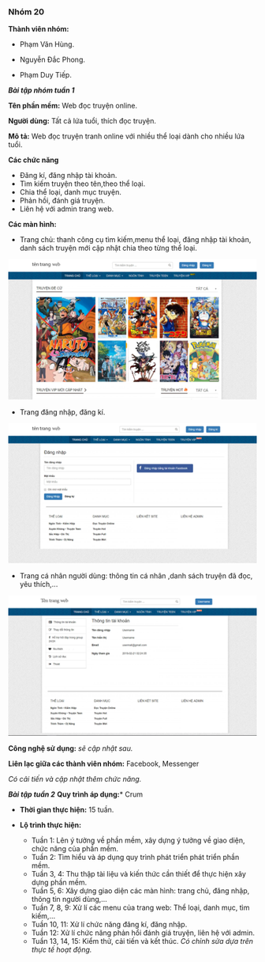 
### Nhóm 20

**Thành viên nhóm:**

  - Phạm Văn Hùng.
  
  - Nguyễn Đắc Phong.
  
  - Phạm Duy Tiếp.


***Bài tập nhóm tuần 1***

**Tên phần mềm:** Web đọc truyện online.

**Người dùng:** Tất cả lứa tuổi, thích đọc truyện.

**Mô tả:** Web đọc truyện tranh online với nhiều thể loại dành cho nhiều lứa tuổi.

**Các chức năng**

  - Đăng kí, đăng nhập tài khoản.
  - Tìm kiếm truyện theo tên,theo thể loại.
  - Chia thể loại, danh mục truyện.
  - Phản hồi, đánh giá truyện.
  - Liên hệ với admin trang web. 

**Các màn hình:** 

  - Trang chủ: thanh công cụ tìm kiếm,menu thể loại, đăng nhập tài khoản, danh sách truyện mới cập nhật chia theo từng thể loại.
  
  ![alt](https://raw.githubusercontent.com/tiep2999/dictionaryTest/master/home.jpg)
  
  - Trang đăng nhập, đăng kí.
  
  ![alt](https://github.com/tiep2999/dictionaryTest/blob/master/as/login-up.jpg?raw=true)
  
  - Trang cá nhân người dùng: thông tin cá nhân ,danh sách truyện đã đọc, yêu thích,...
  
  ![alt](https://github.com/tiep2999/dictionaryTest/blob/master/user.jpg?raw=true)
  
 **Công nghệ sử dụng:** *sẽ cập nhật sau.*
 
 **Liên lạc giữa các thành viên nhóm:** Facebook, Messenger
 
  *Có cải tiến và cập nhật thêm chức năng.*
  
  ***Bài tập tuần 2***
  **Quy trình áp dụng:*** Crum
  
  - **Thời gian thực hiện:** 15 tuần.
  
  - **Lộ trình thực hiện:**
    - Tuần 1: Lên ý tưởng về phần mềm, xây dựng ý tưởng về giao diện, chức năng của phần mềm.
    - Tuần 2: Tìm hiểu và áp dụng quy trình phát triển phát triển phần mềm.
    - Tuần 3, 4: Thu thập tài liệu và kiến thức cần thiết để thực hiện xây dựng phần mềm.
    - Tuần 5, 6: Xây dựng giao diện các màn hình: trang chủ, đăng nhập, thông tin người dùng,...
    - Tuần 7, 8, 9: Xử lí các menu của trang web: Thể loại, danh mục, tìm kiếm,...
    - Tuần 10, 11: Xử lí chức năng đăng kí, đăng nhập.
    - Tuần 12: Xử lí chức năng phản hổi đánh giá truyện, liên hệ với admin.
    - Tuần 13, 14, 15: Kiểm thử, cải tiến và kết thúc.
    *Có chỉnh sửa dựa trên thực tế hoạt động.*
  
